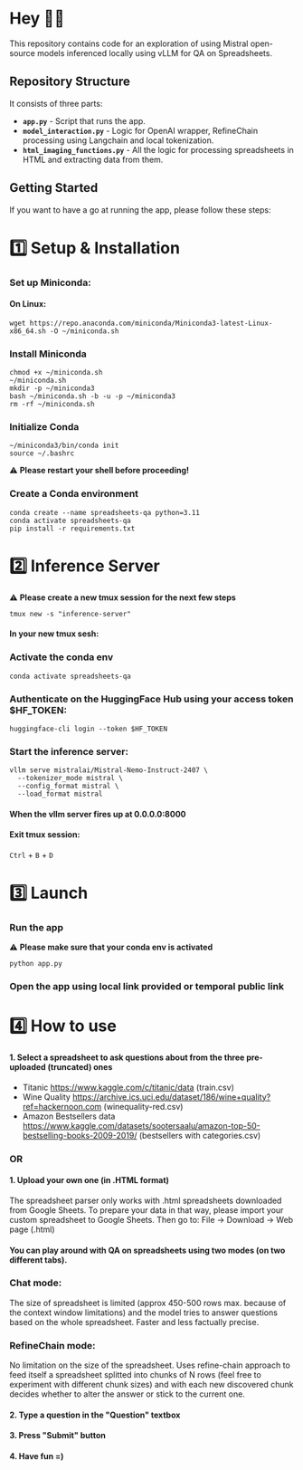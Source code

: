 # Hey 👋🏻

This repository contains code for an exploration of using Mistral open-source models inferenced locally using vLLM for QA on Spreadsheets.

## Repository Structure

It consists of three parts:

- **`app.py`** - Script that runs the app.
- **`model_interaction.py`** - Logic for OpenAI wrapper, RefineChain processing using Langchain and local tokenization.
- **`html_imaging_functions.py`** - All the logic for processing spreadsheets in HTML and extracting data from them.

## Getting Started

If you want to have a go at running the app, please follow these steps:

# 1️⃣ Setup & Installation

### Set up Miniconda:

#### On Linux:

```shell
wget https://repo.anaconda.com/miniconda/Miniconda3-latest-Linux-x86_64.sh -O ~/miniconda.sh
```

### Install Miniconda

```shell
chmod +x ~/miniconda.sh
~/miniconda.sh
mkdir -p ~/miniconda3
bash ~/miniconda.sh -b -u -p ~/miniconda3
rm -rf ~/miniconda.sh
```

### Initialize Conda

```shell
~/miniconda3/bin/conda init
source ~/.bashrc
```

⚠️ **Please restart your shell before proceeding!**

### Create a Conda environment

```shell
conda create --name spreadsheets-qa python=3.11
conda activate spreadsheets-qa
pip install -r requirements.txt
```
# 2️⃣ Inference Server 

⚠️ **Please create a new tmux session for the next few steps**
```shell
tmux new -s "inference-server"
```
#### In your new tmux sesh:

### Activate the conda env
```shell
conda activate spreadsheets-qa
```

### Authenticate on the HuggingFace Hub using your access token $HF_TOKEN:

```shell
huggingface-cli login --token $HF_TOKEN
```

### Start the inference server:

```shell
vllm serve mistralai/Mistral-Nemo-Instruct-2407 \
  --tokenizer_mode mistral \
  --config_format mistral \
  --load_format mistral
```

#### When the vllm server fires up at 0.0.0.0:8000
#### Exit tmux session:
`Ctrl` + `B` + `D`

# 3️⃣ Launch

### Run the app 
⚠️ **Please make sure that your conda env is activated**
```shell
python app.py
```

### Open the app using local link provided or temporal public link

# 4️⃣ How to use

#### 1. Select a spreadsheet to ask questions about from the three pre-uploaded (truncated) ones
+ Titanic https://www.kaggle.com/c/titanic/data (train.csv)
+ Wine Quality https://archive.ics.uci.edu/dataset/186/wine+quality?ref=hackernoon.com (winequality-red.csv)
+ Amazon Bestsellers data https://www.kaggle.com/datasets/sootersaalu/amazon-top-50-bestselling-books-2009-2019/ (bestsellers with categories.csv)

### OR

#### 1. Upload your own one (in .HTML format)
The spreadsheet parser only works with .html spreadsheets downloaded from Google Sheets.
To prepare your data in that way, please import your custom spreadsheet to Google Sheets.
Then go to: File -> Download -> Web page (.html)

#### You can play around with QA on spreadsheets using two modes (on two different tabs).
### Chat mode: 

The size of spreadsheet is limited (approx 450-500 rows max. because of the context window limitations) 
and the model tries to answer questions based on the whole spreadsheet. Faster and less factually precise.

### RefineChain mode:

No limitation on the size of the spreadsheet. Uses refine-chain approach to feed itself a spreadsheet splitted into chunks
of N rows (feel free to experiment with different chunk sizes) and with each new discovered chunk decides whether to alter the 
answer or stick to the current one.

#### 2. Type a question in the "Question" textbox
#### 3. Press "Submit" button
#### 4. Have fun =)







